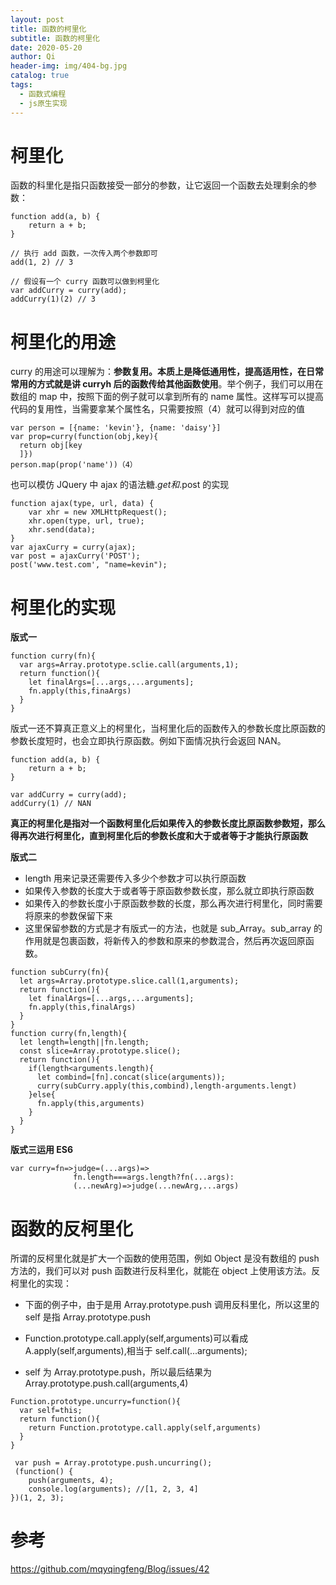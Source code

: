 ```yaml
---
layout: post
title: 函数的柯里化
subtitle: 函数的柯里化
date: 2020-05-20
author: Qi
header-img: img/404-bg.jpg
catalog: true
tags:
  - 函数式编程
  - js原生实现
---
```


# 柯里化

函数的科里化是指只函数接受一部分的参数，让它返回一个函数去处理剩余的参数：

```
function add(a, b) {
    return a + b;
}

// 执行 add 函数，一次传入两个参数即可
add(1, 2) // 3

// 假设有一个 curry 函数可以做到柯里化
var addCurry = curry(add);
addCurry(1)(2) // 3
```

# 柯里化的用途

curry 的用途可以理解为：**参数复用。本质上是降低通用性，提高适用性，在日常常用的方式就是讲 curryh 后的函数传给其他函数使用**。举个例子，我们可以用在数组的 map 中，按照下面的例子就可以拿到所有的 name 属性。这样写可以提高代码的复用性，当需要拿某个属性名，只需要按照（4）就可以得到对应的值

```
var person = [{name: 'kevin'}, {name: 'daisy'}]
var prop=curry(function(obj,key){
  return obj[key
  ]})
person.map(prop('name'))（4）
```

也可以模仿 JQuery 中 ajax 的语法糖$.get和$.post 的实现

```
function ajax(type, url, data) {
    var xhr = new XMLHttpRequest();
    xhr.open(type, url, true);
    xhr.send(data);
}
var ajaxCurry = curry(ajax);
var post = ajaxCurry('POST');
post('www.test.com', "name=kevin");
```

# 柯里化的实现

**版式一**

```
function curry(fn){
  var args=Array.prototype.sclie.call(arguments,1);
  return function(){
    let finalArgs=[...args,...arguments];
    fn.apply(this,finaArgs)
  }
}
```

版式一还不算真正意义上的柯里化，当柯里化后的函数传入的参数长度比原函数的参数长度短时，也会立即执行原函数。例如下面情况执行会返回 NAN。

```
function add(a, b) {
    return a + b;
}

var addCurry = curry(add);
addCurry(1) // NAN
```

**真正的柯里化是指对一个函数柯里化后如果传入的参数长度比原函数参数短，那么得再次进行柯里化，直到柯里化后的参数长度和大于或者等于才能执行原函数**

**版式二**

- length 用来记录还需要传入多少个参数才可以执行原函数
- 如果传入参数的长度大于或者等于原函数参数长度，那么就立即执行原函数
- 如果传入的参数长度小于原函数参数的长度，那么再次进行柯里化，同时需要将原来的参数保留下来
- 这里保留参数的方式是才有版式一的方法，也就是 sub_Array。sub_array 的作用就是包裹函数，将新传入的参数和原来的参数混合，然后再次返回原函数。

```
function subCurry(fn){
  let args=Array.prototype.slice.call(1,arguments);
  return function(){
    let finalArgs=[...args,...arguments];
    fn.apply(this,finalArgs)
  }
}
function curry(fn,length){
  let length=length||fn.length;
  const slice=Array.prototype.slice();
  return function(){
    if(length<arguments.length){
      let combind=[fn].concat(slice(arguments));
      curry(subCurry.apply(this,combind),length-arguments.lengt)
    }else{
      fn.apply(this,arguments)
    }
  }
}
```

**版式三运用 ES6**

```
var curry=fn=>judge=(...args)=>
              fn.length===args.length?fn(...args):
              (...newArg)=>judge(...newArg,...args)
```

# 函数的反柯里化

所谓的反柯里化就是扩大一个函数的使用范围，例如 Object 是没有数组的 push 方法的，我们可以对 push 函数进行反科里化，就能在 object 上使用该方法。反柯里化的实现：

- 下面的例子中，由于是用 Array.prototype.push 调用反科里化，所以这里的 self 是指 Array.prototype.push

- Function.prototype.call.apply(self,arguments)可以看成 A.apply(self,arguments),相当于 self.call(...arguments);
- self 为 Array.prototype.push，所以最后结果为 Array.prototype.push.call(arguments,4)

```
Function.prototype.uncurry=function(){
  var self=this;
  return function(){
    return Function.prototype.call.apply(self,arguments)
  }
}

 var push = Array.prototype.push.uncurring();
 (function() {
    push(arguments, 4);
    console.log(arguments); //[1, 2, 3, 4]
})(1, 2, 3);
```

# 参考

https://github.com/mqyqingfeng/Blog/issues/42
